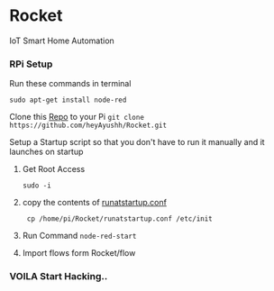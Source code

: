 # Rocket

IoT Smart Home Automation 

### RPi Setup

Run these commands in terminal 

```
sudo apt-get install node-red
```

Clone this [Repo](https://github.com/heyAyushh/Rocket) to your Pi
```git clone https://github.com/heyAyushh/Rocket.git```

Setup a Startup script
	so that you don't have to run it manually and it launches on startup
    
   1. Get Root Access
   
		```
		sudo -i
		```

   2. copy the contents of [runatstartup.conf](https://github.com/heyAyushh/Rocket/blob/master/runatstartup.conf)
		
        ```
	 	 cp /home/pi/Rocket/runatstartup.conf /etc/init
        ```
 


   3. Run Command
	``` node-red-start ```

   4. Import flows form Rocket/flow 
        
### VOILA Start Hacking..
    
    
